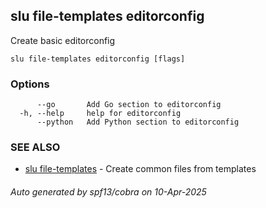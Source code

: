 ## slu file-templates editorconfig

Create basic editorconfig

```
slu file-templates editorconfig [flags]
```

### Options

```
      --go       Add Go section to editorconfig
  -h, --help     help for editorconfig
      --python   Add Python section to editorconfig
```

### SEE ALSO

* [slu file-templates](slu_file-templates.md)	 - Create common files from templates

###### Auto generated by spf13/cobra on 10-Apr-2025
